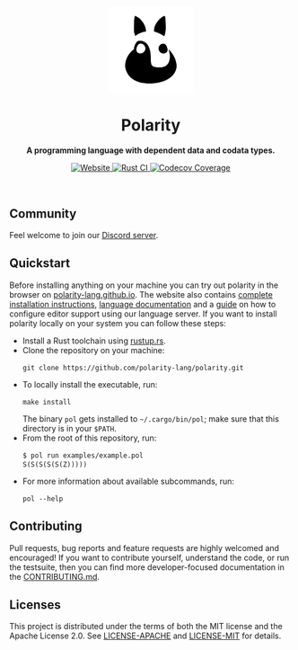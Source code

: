 <a href="https://polarity-lang.github.io/">
    <p align="center">
        <img alt="The polarity logo" src="https://raw.githubusercontent.com/polarity-lang/artwork/88e3b8f9e4c87a0baf6a0a61f0a7e5e9f1d757a2/logo_transparent.svg" width=30%>
    </p>
</a>

<h1 align="center">Polarity</h1>
<p align="center"><strong>A programming language with dependent data and codata types.</strong></p>

<p align="center">
    <a href="https://polarity-lang.github.io/">
        <img src="https://img.shields.io/website-up-down-green-red/http/polarity-lang.github.io" alt="Website">
    </a>
    <a href="https://github.com/polarity-lang/polarity/actions/workflows/ci.yml">
        <img src="https://github.com/polarity-lang/polarity/actions/workflows/ci.yml/badge.svg" alt="Rust CI">
    </a>
    <a href="https://app.codecov.io/gh/polarity-lang/polarity">
        <img src="https://codecov.io/gh/polarity-lang/polarity/branch/main/graph/badge.svg" alt="Codecov Coverage">
    </a>
</p>

<br>

## Community

Feel welcome to join our [Discord server](https://discord.gg/NWjGr9qNhR).

## Quickstart

Before installing anything on your machine you can try out polarity in the browser on [polarity-lang.github.io](https://polarity-lang.github.io/). The website also contains [complete installation instructions](https://polarity-lang.github.io/install/), [language documentation](https://polarity-lang.github.io/docs/#language-reference) and a [guide](https://polarity-lang.github.io/install/#editor-support) on how to configure editor support using our language server.
If you want to install polarity locally on your system you can follow these steps:

- Install a Rust toolchain using [rustup.rs](https://rustup.rs/).
- Clone the repository on your machine:
  ```console
  git clone https://github.com/polarity-lang/polarity.git
  ```
- To locally install the executable, run:
  ```console
  make install
  ```
  The binary `pol` gets installed to `~/.cargo/bin/pol`; make sure that this directory is in your `$PATH`.
- From the root of this repository, run:
  ```console
  $ pol run examples/example.pol 
  S(S(S(S(S(Z)))))
  ```
- For more information about available subcommands, run:
  ```console
  pol --help
  ```

## Contributing

Pull requests, bug reports and feature requests are highly welcomed and encouraged!
If you want to contribute yourself, understand the code, or run the testsuite, then you can find more developer-focused documentation in the [CONTRIBUTING.md](CONTRIBUTING.md).

## Licenses

This project is distributed under the terms of both the MIT license and the Apache License 2.0.
See [LICENSE-APACHE](LICENSE-APACHE) and [LICENSE-MIT](LICENSE-MIT) for details.
